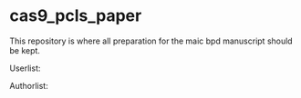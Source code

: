 # cas9_pcls_paper

This repository is where all preparation for the maic bpd manuscript should be kept.

Userlist:

Authorlist:
